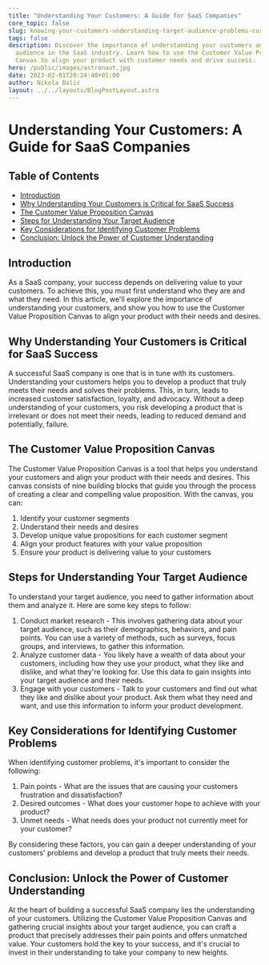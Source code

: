 ```yaml
---
title: "Understanding Your Customers: A Guide for SaaS Companies"
core_topic: false
slug: knowing-your-customers-understanding-target-audience-problems-customer-value-proposition-canvas
tags: false
description: Discover the importance of understanding your customers and target
  audience in the SaaS industry. Learn how to use the Customer Value Proposition
  Canvas to align your product with customer needs and drive success.
hero: /public/images/astronaut.jpg
date: 2023-02-01T20:24:48+01:00
author: Nikola Balić
layout: ../../layouts/BlogPostLayout.astro
---
```

# Understanding Your Customers: A Guide for SaaS Companies

## Table of Contents
- [Introduction](#introduction)
- [Why Understanding Your Customers is Critical for SaaS Success](#why-understanding-your-customers-is-critical-for-saas-success)
- [The Customer Value Proposition Canvas](#the-customer-value-proposition-canvas)
- [Steps for Understanding Your Target Audience](#steps-for-understanding-your-target-audience)
- [Key Considerations for Identifying Customer Problems](#key-considerations-for-identifying-customer-problems)
- [Conclusion: Unlock the Power of Customer Understanding](#conclusion)

<a id="#introduction"></a>
## Introduction
As a SaaS company, your success depends on delivering value to your customers. To achieve this, you must first understand who they are and what they need. In this article, we'll explore the importance of understanding your customers, and show you how to use the Customer Value Proposition Canvas to align your product with their needs and desires.

<a id="#why-understanding-your-customers-is-critical-for-saas-success"></a>
## Why Understanding Your Customers is Critical for SaaS Success
A successful SaaS company is one that is in tune with its customers. Understanding your customers helps you to develop a product that truly meets their needs and solves their problems. This, in turn, leads to increased customer satisfaction, loyalty, and advocacy. Without a deep understanding of your customers, you risk developing a product that is irrelevant or does not meet their needs, leading to reduced demand and potentially, failure.

<a id="#the-customer-value-proposition-canvas"></a>
## The Customer Value Proposition Canvas
The Customer Value Proposition Canvas is a tool that helps you understand your customers and align your product with their needs and desires. This canvas consists of nine building blocks that guide you through the process of creating a clear and compelling value proposition. With the canvas, you can:

1. Identify your customer segments
2. Understand their needs and desires
3. Develop unique value propositions for each customer segment
4. Align your product features with your value proposition
5. Ensure your product is delivering value to your customers

<a id="#steps-for-understanding-your-target-audience"></a>
## Steps for Understanding Your Target Audience
To understand your target audience, you need to gather information about them and analyze it. Here are some key steps to follow:

1. Conduct market research - This involves gathering data about your target audience, such as their demographics, behaviors, and pain points. You can use a variety of methods, such as surveys, focus groups, and interviews, to gather this information.
2. Analyze customer data - You likely have a wealth of data about your customers, including how they use your product, what they like and dislike, and what they're looking for. Use this data to gain insights into your target audience and their needs.
3. Engage with your customers - Talk to your customers and find out what they like and dislike about your product. Ask them what they need and want, and use this information to inform your product development.

<a id="#key-considerations-for-identifying-customer-problems"></a>
## Key Considerations for Identifying Customer Problems
When identifying customer problems, it's important to consider the following:

1. Pain points - What are the issues that are causing your customers frustration and dissatisfaction?
2. Desired outcomes - What does your customer hope to achieve with your product?
3. Unmet needs - What needs does your product not currently meet for your customer?

By considering these factors, you can gain a deeper understanding of your customers' problems and develop a product that truly meets their needs.

<a id="#conclusion"></a>
## Conclusion: Unlock the Power of Customer Understanding
At the heart of building a successful SaaS company lies the understanding of your customers. Utilizing the Customer Value Proposition Canvas and gathering crucial insights about your target audience, you can craft a product that precisely addresses their pain points and offers unmatched value. Your customers hold the key to your success, and it's crucial to invest in their understanding to take your company to new heights.
